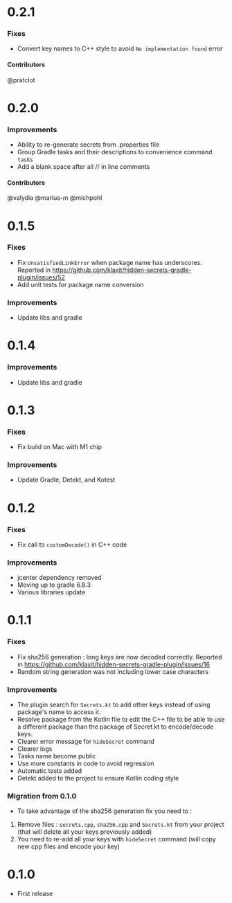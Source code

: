 # 0.2.1
### Fixes
* Convert key names to C++ style to avoid `No implementation found` error
#### Contributors
@pratclot
# 0.2.0
### Improvements
* Ability to re-generate secrets from .properties file
* Group Gradle tasks and their descriptions to convenience command `tasks`
* Add a blank space after all // in line comments
#### Contributors
@valydia
@marius-m
@michpohl
# 0.1.5
### Fixes
* Fix `UnsatisfiedLinkError` when package name has underscores. Reported in https://github.com/klaxit/hidden-secrets-gradle-plugin/issues/52
* Add unit tests for package name conversion
### Improvements
* Update libs and gradle
# 0.1.4
### Improvements
* Update libs and gradle
# 0.1.3
### Fixes
* Fix build on Mac with M1 chip
### Improvements
* Update Gradle, Detekt, and Kotest
# 0.1.2
### Fixes
* Fix call to `customDecode()` in C++ code
### Improvements
* jcenter dependency removed
* Moving up to gradle 6.8.3
* Various libraries update
# 0.1.1
### Fixes
* Fix sha256 generation : long keys are now decoded correctly. Reported in https://github.com/klaxit/hidden-secrets-gradle-plugin/issues/16
* Random string generation was not including lower case characters
### Improvements
* The plugin search for `Secrets.kt` to add other keys instead of using package's name to access it.
* Resolve package from the Kotlin file to edit the C++ file to be able to use a different package than the package of Secret.kt to encode/decode keys.
* Clearer error message for `hideSecret` command
* Clearer logs
* Tasks name become public
* Use more constants in code to avoid regression
* Automatic tests added
* Detekt added to the project to ensure Kotlin coding style
### Migration from 0.1.0
* To take advantage of the sha256 generation fix you need to :
1) Remove files : `secrets.cpp`, `sha256.cpp` and `Secrets.kt` from your project (that will delete all your keys previously added)
2) You need to re-add all your keys with `hideSecret` command (will copy new cpp files and encode your key)
# 0.1.0
* First release
